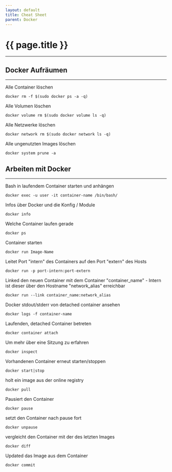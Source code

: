 ```yaml
---
layout: default
title: Cheat Sheet
parent: Docker
---
```


# {{ page.title }}

______________________________________________________________________

## Docker Aufräumen

______________________________________________________________________

Alle Container löschen

`docker rm -f $(sudo docker ps -a -q)`

Alle Volumen löschen

`docker volume rm $(sudo docker volume ls -q)`

Alle Netzwerke löschen

`docker network rm $(sudo docker network ls -q)`

Alle ungenutzten Images löschen

`docker system prune -a`

## Arbeiten mit Docker

______________________________________________________________________

Bash in laufendem Container starten und anhängen

`docker exec -u user -it container-name /bin/bash/`

Infos über Docker und die Konfig / Module

`docker info`

Welche Container laufen gerade

`docker ps`

Container starten

`docker run Image-Name`

Leitet Port "intern" des Containers auf den Port "extern" des Hosts

`docker run -p port-intern:port-extern`

Linked den neuen Container mit dem Container "container_name" - Intern ist dieser über den Hostname "network_alias" erreichbar

`docker run --link container_name:network_alias`

Docker stdout/stderr von detached container ansehen

`docker logs -f container-name`

Laufenden, detached Container betreten

`docker container attach`

Um mehr über eine Sitzung zu erfahren

`docker inspect`

Vorhandenen Container erneut starten/stoppen

`docker start|stop`

holt ein image aus der online registry

`docker pull`

Pausiert den Container

`docker pause`

setzt den Container nach pause fort

`docker unpause`

vergleicht den Container mit der des letzten Images

`docker diff`

Updated das Image aus dem Container

`docker commit`
